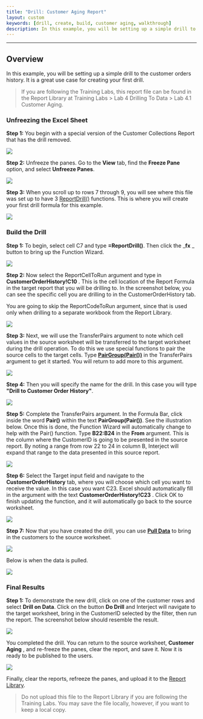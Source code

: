 ```yaml
---
title: "Drill: Customer Aging Report"
layout: custom
keywords: [drill, create, build, customer aging, walkthrough]
description: In this example, you will be setting up a simple drill to the customer orders history. It is a great use case for creating your first drill.
---
```

* * *

## Overview

In this example, you will be setting up a simple drill to the customer orders history. It is a great use case for creating your first drill.

<blockquote class=lab_info>
 If you are following the Training Labs, this report file can be found in the Report Library at Training Labs > Lab 4 Drilling To Data > Lab 4.1 Customer Aging.
</blockquote>

### Unfreezing the Excel Sheet

**Step 1:** You begin with a special version of the Customer Collections Report that has the drill removed.

![](/images/L-Drill-CustAging/01.png)
<br>

**Step 2:** Unfreeze the panes. Go to the **View** tab, find the **Freeze Pane** option, and select **Unfreeze Panes**.

![](/images/L-Drill-CustAging/02.png)
<br>

**Step 3:** When you scroll up to rows 7 through 9, you will see where this file was set up to have 3 [ReportDrill()](/wIndex/ReportDrill.html) functions. This is where you will create your first drill formula for this example.

![](/images/L-Drill-CustAging/03.png)
<br>

### Build the Drill

**Step 1:** To begin, select cell C7 and type **=ReportDrill()**. Then click the _**fx** _ button to bring up the Function Wizard.

![](/images/L-Drill-CustAging/04.png)
<br>

**Step 2:** Now select the ReportCellToRun argument and type in **CustomerOrderHistory!C10** . This is the cell location of the Report Formula in the target report that you will be drilling to. In the screenshot below, you can see the specific cell you are drilling to in the CustomerOrderHistory tab.

You are going to skip the ReportCodeToRun argument, since that is used only when drilling to a separate workbook from the Report Library.

![](/images/L-Drill-CustAging/05.png)
<br>

**Step 3:** Next, we will use the TransferPairs argument to note which cell values in the source worksheet will be transferred to the target worksheet during the drill operation. To do this we use special functions to pair the source cells to the target cells. Type [**PairGroup(Pair())**](/wIndex/PairGroup.html) in the TransferPairs argument to get it started. You will return to add more to this argument.

![](/images/L-Drill-CustAging/06.png)
<br>

**Step 4:** Then you will specify the name for the drill. In this case you will type **"Drill to Customer Order History"**.

![](/images/L-Drill-CustAging/07.png)
<br>

**Step 5:** Complete the TransferPairs argument. In the Formula Bar, click inside the word **Pair()** within the text **PairGroup(Pair())**. See the illustration below. Once this is done, the Function Wizard will automatically change to help with the Pair() function. Type **B22:B24** in the **From** argument. This is the column where the CustomerID is going to be presented in the source report. By noting a range from row 22 to 24 in column B, Interject will expand that range to the data presented in this source report.

![](/images/L-Drill-CustAging/08.png)
<br>

**Step 6:** Select the Target input field and navigate to the **CustomerOrderHistory** tab, where you will choose which cell you want to receive the value. In this case you want C23. Excel should automatically fill in the argument with the text **CustomerOrderHistory!C23** . Click OK to finish updating the function, and it will automatically go back to the source worksheet.

![](/images/L-Drill-CustAging/09.png)
<br>

**Step 7:** Now that you have created the drill, you can use [**Pull Data**](/wGetStarted/INTERJECT-Ribbon-Menu-Items.html) to bring in the customers to the source worksheet.

![](/images/L-Drill-CustAging/10.png)
<br>

Below is when the data is pulled.

![](/images/L-Drill-CustAging/11.png)
<br>

### Final Results

**Step 1:** To demonstrate the new drill, click on one of the customer rows and select **Drill on Data**. Click on the button **Do Drill** and Interject will navigate to the target worksheet, bring in the CustomerID selected by the filter, then run the report. The screenshot below should resemble the result.

![](/images/L-Drill-CustAging/13.png)
<br>

You completed the drill. You can return to the source worksheet, **Customer Aging** , and re-freeze the panes, clear the report, and save it. Now it is ready to be published to the users.

![](/images/L-Drill-CustAging/14.png)
<br>

Finally, clear the reports, refreeze the panes, and upload it to the [Report Library](/wAbout/ReportLibraryLinks.html).

<blockquote class=lab_info>
 Do not upload this file to the Report Library if you are following the Training Labs. You may save the file locally, however, if you want to keep a local copy.
</blockquote>
